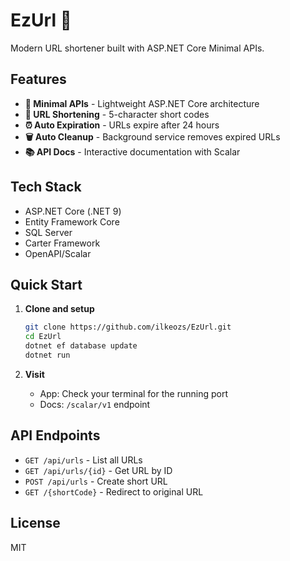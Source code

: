 # EzUrl 🔗

Modern URL shortener built with ASP.NET Core Minimal APIs.

## Features

- **🚀 Minimal APIs** - Lightweight ASP.NET Core architecture
- **🔗 URL Shortening** - 5-character short codes
- **⏰ Auto Expiration** - URLs expire after 24 hours
- **🗑️ Auto Cleanup** - Background service removes expired URLs
- **📚 API Docs** - Interactive documentation with Scalar

## Tech Stack

- ASP.NET Core (.NET 9)
- Entity Framework Core
- SQL Server
- Carter Framework
- OpenAPI/Scalar

## Quick Start

1. **Clone and setup**
   ```bash
   git clone https://github.com/ilkeozs/EzUrl.git
   cd EzUrl
   dotnet ef database update
   dotnet run
   ```

2. **Visit**
   - App: Check your terminal for the running port
   - Docs: `/scalar/v1` endpoint

## API Endpoints

- `GET /api/urls` - List all URLs
- `GET /api/urls/{id}` - Get URL by ID
- `POST /api/urls` - Create short URL
- `GET /{shortCode}` - Redirect to original URL

## License

MIT
